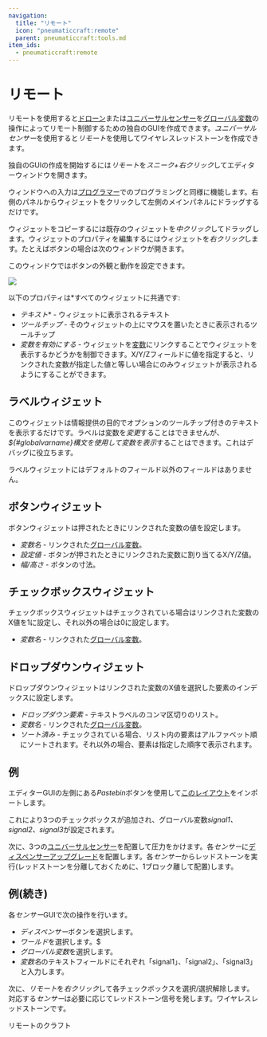 ```yaml
---
navigation:
  title: "リモート"
  icon: "pneumaticcraft:remote"
  parent: pneumaticcraft:tools.md
item_ids:
  - pneumaticcraft:remote
---
```


# リモート

リモートを使用すると[ドローン](./drone.md)または[ユニバーサルセンサー](../machines/universal_sensor.md)を[グローバル変数](../programming/variables.md#global)の操作によってリモート制御するための独自のGUIを作成できます。*ユニバーサルセンサー*を使用すると*リモート*を使用してワイヤレスレッドストーンを作成できます。

独自のGUIの作成を開始するには*リモート*を*スニーク+右クリック*してエディターウィンドウを開きます。

ウィンドウへの入力は[プログラマー](../programming/programmer.md)でのプログラミングと同様に機能します。右側のパネルからウィジェットをクリックして左側のメインパネルにドラッグするだけです。

ウィジェットをコピーするには既存のウィジェットを*中クリック*してドラッグします。ウィジェットのプロパティを編集するにはウィジェットを*右クリック*します。たとえばボタンの場合は次のウィンドウが開きます。

このウィンドウではボタンの外観と動作を設定できます。

![](remote_button.png)

以下のプロパティは*すべてのウィジェットに共通です:
- *テキスト** - ウィジェットに表示されるテキスト
- *ツールチップ* - そのウィジェットの上にマウスを置いたときに表示されるツールチップ
- *変数を有効にする* - ウィジェットを[変数](../programming/coordinate_operator.md)にリンクすることでウィジェットを表示するかどうかを制御できます。X/Y/Zフィールドに値を指定すると、リンクされた変数が指定した値と等しい場合にのみウィジェットが表示されるようにすることができます。

<a name="label"></a>
## ラベルウィジェット

このウィジェットは情報提供の目的でオプションのツールチップ付きのテキストを表示するだけです。ラベルは変数を*変更*することはできませんが、*${#globalvarname}*構文を使用して変数を*表示*することはできます。これはデバッグに役立ちます。

ラベルウィジェットにはデフォルトのフィールド以外のフィールドはありません。

## ボタンウィジェット

ボタンウィジェットは押されたときにリンクされた変数の値を設定します。
- *変数名* - リンクされた[グローバル変数](../programming/variables.md#global)。
- *設定値* - ボタンが押されたときにリンクされた変数に割り当てるX/Y/Z値。
- *幅/高さ* - ボタンの寸法。

## チェックボックスウィジェット

チェックボックスウィジェットはチェックされている場合はリンクされた変数のX値を1に設定し、それ以外の場合は0に設定します。
- *変数名* - リンクされた[グローバル変数](../programming/variables.md#global)。

## ドロップダウンウィジェット

ドロップダウンウィジェットはリンクされた変数のX値を選択した要素のインデックスに設定します。
- *ドロップダウン要素* - テキストラベルのコンマ区切りのリスト。
- *変数名* - リンクされた[グローバル変数](../programming/variables.md#global)。
- *ソート済み* - チェックされている場合、リスト内の要素はアルファベット順にソートされます。それ以外の場合、要素は指定した順序で表示されます。

## 例

エディターGUIの左側にある*Pastebin*ボタンを使用して[このレイアウト](https://pastebin.com/4yxKG5Jc)をインポートします。

これにより3つのチェックボックスが追加され、グローバル変数*signal1、signal2、signal3*が設定されます。

次に、3つの[ユニバーサルセンサー](../machines/universal_sensor.md)を配置して圧力をかけます。各*センサー*に[ディスペンサーアップグレード](../base_concepts/upgrades.md#dispenser)を配置します。各*センサー*からレッドストーンを実行(レッドストーンを分離しておくために、1ブロック離して配置)します。

## 例(続き)

各*センサー*GUIで次の操作を行います。
- *ディスペンサー*ボタンを選択します。
- *ワールド*を選択します。$
- *グローバル変数*を選択します。
- *変数名*のテキストフィールドにそれぞれ「signal1」、「signal2」、「signal3」と入力します。

次に、*リモート*を*右クリック*して各チェックボックスを選択/選択解除します。対応する*センサー*は必要に応じてレッドストーン信号を発します。ワイヤレスレッドストーンです。

リモートのクラフト

<Recipe id="pneumaticcraft:remote" />

